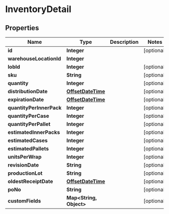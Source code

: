 
# InventoryDetail

## Properties
Name | Type | Description | Notes
------------ | ------------- | ------------- | -------------
**id** | **Integer** |  |  [optional]
**warehouseLocationId** | **Integer** |  | 
**lobId** | **Integer** |  |  [optional]
**sku** | **String** |  |  [optional]
**quantity** | **Integer** |  |  [optional]
**distributionDate** | [**OffsetDateTime**](OffsetDateTime.md) |  |  [optional]
**expirationDate** | [**OffsetDateTime**](OffsetDateTime.md) |  |  [optional]
**quantityPerInnerPack** | **Integer** |  |  [optional]
**quantityPerCase** | **Integer** |  |  [optional]
**quantityPerPallet** | **Integer** |  |  [optional]
**estimatedInnerPacks** | **Integer** |  |  [optional]
**estimatedCases** | **Integer** |  |  [optional]
**estimatedPallets** | **Integer** |  |  [optional]
**unitsPerWrap** | **Integer** |  |  [optional]
**revisionDate** | **String** |  |  [optional]
**productionLot** | **String** |  |  [optional]
**oldestReceiptDate** | [**OffsetDateTime**](OffsetDateTime.md) |  |  [optional]
**poNo** | **String** |  |  [optional]
**customFields** | **Map&lt;String, Object&gt;** |  |  [optional]



